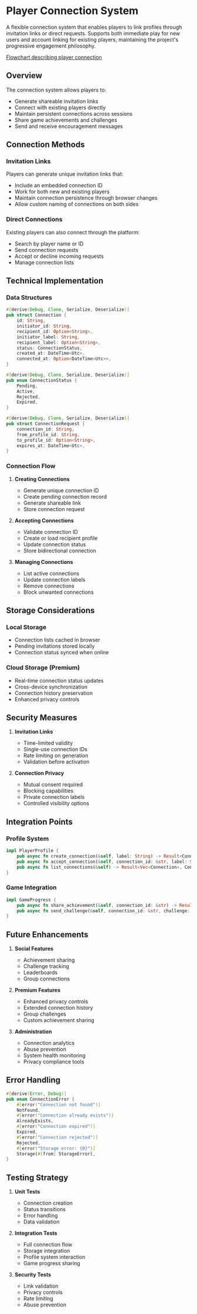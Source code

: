 # Player Connection System

A flexible connection system that enables players to link profiles through invitation links or direct requests. Supports both immediate play for new users and account linking for existing players, maintaining the project's progressive engagement philosophy.

[Flowchart describing player connection](connecting-people-flow.mermaid)

## Overview

The connection system allows players to:
- Generate shareable invitation links
- Connect with existing players directly
- Maintain persistent connections across sessions
- Share game achievements and challenges
- Send and receive encouragement messages

## Connection Methods

### Invitation Links
Players can generate unique invitation links that:
- Include an embedded connection ID
- Work for both new and existing players
- Maintain connection persistence through browser changes
- Allow custom naming of connections on both sides

### Direct Connections
Existing players can also connect through the platform:
- Search by player name or ID
- Send connection requests
- Accept or decline incoming requests
- Manage connection lists

## Technical Implementation

### Data Structures

```rust
#[derive(Debug, Clone, Serialize, Deserialize)]
pub struct Connection {
    id: String,
    initiator_id: String,
    recipient_id: Option<String>,
    initiator_label: String,
    recipient_label: Option<String>,
    status: ConnectionStatus,
    created_at: DateTime<Utc>,
    connected_at: Option<DateTime<Utc>>,
}

#[derive(Debug, Clone, Serialize, Deserialize)]
pub enum ConnectionStatus {
    Pending,
    Active,
    Rejected,
    Expired,
}

#[derive(Debug, Clone, Serialize, Deserialize)]
pub struct ConnectionRequest {
    connection_id: String,
    from_profile_id: String,
    to_profile_id: Option<String>,
    expires_at: DateTime<Utc>,
}
```

### Connection Flow

1. **Creating Connections**
   - Generate unique connection ID
   - Create pending connection record
   - Generate shareable link
   - Store connection request

2. **Accepting Connections**
   - Validate connection ID
   - Create or load recipient profile
   - Update connection status
   - Store bidirectional connection

3. **Managing Connections**
   - List active connections
   - Update connection labels
   - Remove connections
   - Block unwanted connections

## Storage Considerations

### Local Storage
- Connection lists cached in browser
- Pending invitations stored locally
- Connection status synced when online

### Cloud Storage (Premium)
- Real-time connection status updates
- Cross-device synchronization
- Connection history preservation
- Enhanced privacy controls

## Security Measures

1. **Invitation Links**
   - Time-limited validity
   - Single-use connection IDs
   - Rate limiting on generation
   - Validation before activation

2. **Connection Privacy**
   - Mutual consent required
   - Blocking capabilities
   - Private connection labels
   - Controlled visibility options

## Integration Points

### Profile System
```rust
impl PlayerProfile {
    pub async fn create_connection(&self, label: String) -> Result<Connection, ConnectionError>;
    pub async fn accept_connection(&self, connection_id: &str, label: String) -> Result<Connection, ConnectionError>;
    pub async fn list_connections(&self) -> Result<Vec<Connection>, ConnectionError>;
}
```

### Game Integration
```rust
impl GameProgress {
    pub async fn share_achievement(&self, connection_id: &str) -> Result<(), ShareError>;
    pub async fn send_challenge(&self, connection_id: &str, challenge: Challenge) -> Result<(), ChallengeError>;
}
```

## Future Enhancements

1. **Social Features**
   - Achievement sharing
   - Challenge tracking
   - Leaderboards
   - Group connections

2. **Premium Features**
   - Enhanced privacy controls
   - Extended connection history
   - Group challenges
   - Custom achievement sharing

3. **Administration**
   - Connection analytics
   - Abuse prevention
   - System health monitoring
   - Privacy compliance tools

## Error Handling

```rust
#[derive(Error, Debug)]
pub enum ConnectionError {
    #[error("Connection not found")]
    NotFound,
    #[error("Connection already exists")]
    AlreadyExists,
    #[error("Connection expired")]
    Expired,
    #[error("Connection rejected")]
    Rejected,
    #[error("Storage error: {0}")]
    Storage(#[from] StorageError),
}
```

## Testing Strategy

1. **Unit Tests**
   - Connection creation
   - Status transitions
   - Error handling
   - Data validation

2. **Integration Tests**
   - Full connection flow
   - Storage integration
   - Profile system interaction
   - Game progress sharing

3. **Security Tests**
   - Link validation
   - Privacy controls
   - Rate limiting
   - Abuse prevention